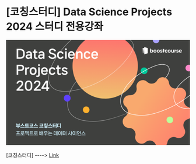 # [코칭스터디] Data Science Projects 2024 스터디 전용강좌

![data](./src/data.png)

[코칭스터디] ----> [Link](https://www.boostcourse.org/study-ds214-2024)
